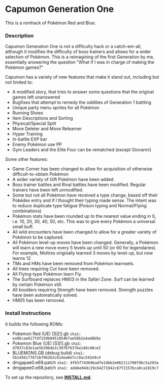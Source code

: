 # Capumon Generation One

This is a romhack of Pokémon Red and Blue.

### Description

Capumon Generation One is not a difficulty hack or a catch-em-all, although it modifies the difficulty of boss trainers and allows for a wider selection of Pokémon. This is a reimagining of the first Generation by me, essentially answering the question "What if I was in charge of making the Pokémon games?"

Capumon has a variety of new features that make it stand out, including but not limited to:

- A modified story, that tries to answer some questions that the original games left unanswered
- Bugfixes that attempt to remedy the oddities of Generation 1 battling
- Unique party menu sprites for all Pokémon
- Running Shoes
- Item Descriptions and Sorting
- Physical/Special Split
- Move Deleter and Move Relearner
- Hyper Training
- In-battle EXP bar
- Enemy Pokémon use PP
- Gym Leaders and the Elite Four can be rematched (except Giovanni)

Some other features:

- Game Corner has been changed to allow for acquisition of otherwise difficult-to-obtain Pokémon
- A wider variety of Gift Pokémon have been added
- Boss trainer battles and Rival battles have been modified. Regular trainers have been left unmodified.
- Some but not all Pokémon have received a type change, based off their Pokédex entry and if I thought their typing made sense. The intent was to reduce duplicate type fatigue (Poison typing and Normal/Flying combinations)
- Pokémon stats have been rounded up to the nearest value ending in 0, i.e. 10, 20, 30, 40, 50, etc. This was to give every Pokémon a universal small buff.
- All wild encounters have been changed to allow for a greater variety of Pokémon to be captured.
- All Pokémon level-up moves have been changed. Generally, a Pokémon will learn a new move every 5 levels up until 50 (or 60 for legendaries). For example, Moltres originally learned 3 moves by level-up, but now learns 12
- TMs and HMs have been removed from Pokémon learnsets.
- All trees requiring Cut have been removed.
- All Flying-type Pokémon learn Fly.
- The Surfboard replaces HM03 in the Safari Zone. Surf can be learned by certain Pokémon still.
- All boulders requiring Strength have been removed. Strength puzzles have been automatically solved.
- HM05 has been removed.

### Install Instructions

It builds the following ROMs:

- Pokemon Red (UE) [S][!].gb `sha1: ea9bcae617fdf159b045185467ae58b2e4a48b9a`
- Pokemon Blue (UE) [S][!].gb `sha1: d7037c83e1ae5b39bde3c30787637ba1d4c48ce2`
- BLUEMONS.GB (debug build) `sha1: 5b1456177671b79b263c614ea0e7cc9ac542e9c4`
- dmgapae0.e69.patch `sha1: 0fb5f743696adfe1dbb2e062111f08f9bc5a293a`
- dmgapee0.e68.patch `sha1: ed4be94dc29c64271942c87f2157bca9ca1019c7`

To set up the repository, see [**INSTALL.md**](INSTALL.md).
